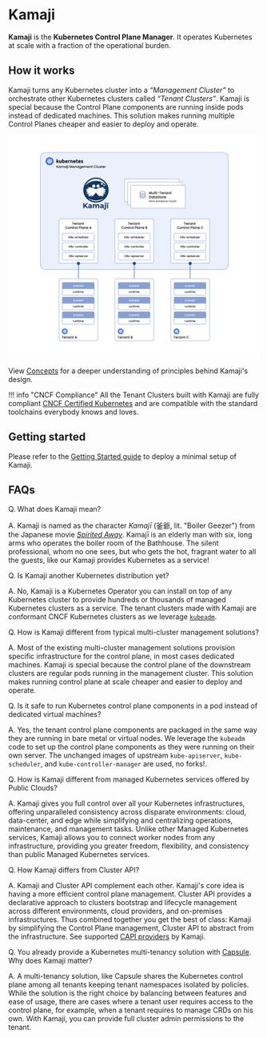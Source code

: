 # Kamaji

**Kamaji** is the **Kubernetes Control Plane Manager**. It operates Kubernetes at scale with a fraction of the operational burden.

## How it works
Kamaji turns any Kubernetes cluster into a _“Management Cluster”_ to orchestrate other Kubernetes clusters called _“Tenant Clusters”_. Kamaji is special because the Control Plane components are running inside pods instead of dedicated machines. This solution makes running multiple Control Planes cheaper and easier to deploy and operate. 

<img src="images/architecture.png"  width="600">

View [Concepts](concepts.md) for a deeper understanding of principles behind Kamaji's design.

!!! info "CNCF Compliance"
    All the Tenant Clusters built with Kamaji are fully compliant [CNCF Certified Kubernetes](https://www.cncf.io/certification/software-conformance/) and are compatible with the standard toolchains everybody knows and loves.

## Getting started

Please refer to the [Getting Started guide](getting-started.md) to deploy a minimal setup of Kamaji.


## FAQs
Q. What does Kamaji mean?

A. Kamaji is named as the character _Kamajī_ (釜爺, lit. "Boiler Geezer") from the Japanese movie [_Spirited Away_](https://en.wikipedia.org/wiki/Spirited_Away). Kamajī is an elderly man with six, long arms who operates the boiler room of the Bathhouse. The silent professional, whom no one sees, but who gets the hot, fragrant water to all the guests, like our Kamaji provides Kubernetes as a service!

Q. Is Kamaji another Kubernetes distribution yet?

A. No, Kamaji is a Kubernetes Operator you can install on top of any Kubernetes cluster to provide hundreds or thousands of managed Kubernetes clusters as a service. The tenant clusters made with Kamaji are conformant CNCF Kubernetes clusters as we leverage [`kubeadm`](https://kubernetes.io/docs/setup/production-environment/tools/kubeadm/).

Q. How is Kamaji different from typical multi-cluster management solutions?

A. Most of the existing multi-cluster management solutions provision specific infrastructure for the control plane, in most cases dedicated machines. Kamaji is special because the control plane of the downstream clusters are regular pods running in the management cluster. This solution makes running control plane at scale cheaper and easier to deploy and operate.

Q. Is it safe to run Kubernetes control plane components in a pod instead of dedicated virtual machines?

A. Yes, the tenant control plane components are packaged in the same way they are running in bare metal or virtual nodes. We leverage the `kubeadm` code to set up the control plane components as they were running on their own server. The unchanged images of upstream `kube-apiserver`, `kube-scheduler`, and `kube-controller-manager` are used, no forks!.

Q. How is Kamaji different from managed Kubernetes services offered by Public Clouds?

A. Kamaji gives you full control over all your Kubernetes infrastructures, offering unparalleled consistency across disparate environments: cloud, data-center, and edge while simplifying and centralizing operations, maintenance, and management tasks. Unlike other Managed Kubernetes services, Kamaji allows you to connect worker nodes from any infrastructure, providing you greater freedom, flexibility, and consistency than public Managed Kubernetes services.

Q. How Kamaji differs from Cluster API?

A. Kamaji and Cluster API complement each other. Kamaji's core idea is having a more efficient control plane management. Cluster API provides a declarative approach to clusters bootstrap and lifecycle management across different environments, cloud providers, and on-premises infrastructures. Thus combined together you get the best of class: Kamaji by simplifying the Control Plane management, Cluster API to abstract from the infrastructure. See supported [CAPI providers](guides/cluster-api.md) by Kamaji.

Q. You already provide a Kubernetes multi-tenancy solution with [Capsule](https://capsule.clastix.io). Why does Kamaji matter?

A. A multi-tenancy solution, like Capsule shares the Kubernetes control plane among all tenants keeping tenant namespaces isolated by policies. While the solution is the right choice by balancing between features and ease of usage, there are cases where a tenant user requires access to the control plane, for example, when a tenant requires to manage CRDs on his own. With Kamaji, you can provide full cluster admin permissions to the tenant.

